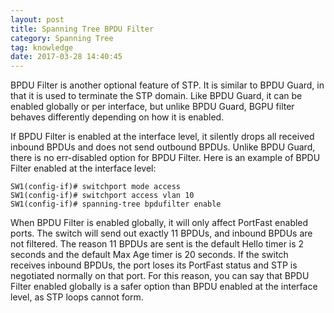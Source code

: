 ```yaml
---
layout: post
title: Spanning Tree BPDU Filter
category: Spanning Tree
tag: knowledge
date: 2017-03-28 14:40:45
---
```

BPDU Filter is another optional feature of STP. It is similar to BPDU Guard, in that it is used to terminate the STP domain. Like BPDU Guard, it can be enabled globally or per interface, but unlike BPDU Guard, BGPU filter behaves differently depending on how it is enabled.

If BPDU Filter is enabled at the interface level, it silently drops all received inbound BPDUs and does not send outbound BPDUs. Unlike BPDU Guard, there is no err-disabled option for BPDU Filter. Here is an example of BPDU Filter enabled at the interface level:
```
SW1(config-if)# switchport mode access
SW1(config-if)# switchport access vlan 10
SW1(config-if)# spanning-tree bpdufilter enable
```

When BPDU Filter is enabled globally, it will only affect PortFast enabled ports. The switch will send out exactly 11 BPDUs, and inbound BPDUs are not filtered. The reason 11 BPDUs are sent is the default Hello timer is 2 seconds and the default Max Age timer is 20 seconds. If the switch receives inbound BPDUs, the port loses its PortFast status and STP is negotiated normally on that port. For this reason, you can say that BPDU Filter enabled globally is a safer option than BPDU enabled at the interface level, as STP loops cannot form.